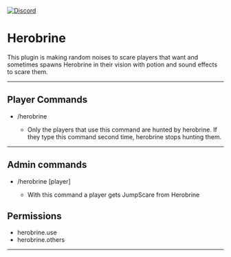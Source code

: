 
[![Discord](https://discord.com/api/guilds/858018049105854474/widget.png)](https://discord.gg/tXDETKmdAj)

# Herobrine

This plugin is making random noises to scare players that want and sometimes spawns Herobrine in their vision with potion and sound effects to scare them.

---

## Player Commands

* /herobrine

    * Only the players that use this command are hunted by herobrine. If they type this command second time, herobrine stops hunting them.

---

## Admin commands

* /herobrine [player]

    * With this command a player gets JumpScare from Herobrine

## Permissions 

* herobrine.use
* herobrine.others

---

